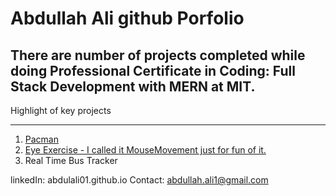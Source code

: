 # Abdullah Ali github Porfolio
## There are number of projects completed while doing Professional Certificate in Coding: Full Stack Development with MERN at MIT.

Highlight of key projects
___________________________

1. <a href="http://abdulali01.github.io/PacMan">Pacman</a>
2. <a href="https://abdulali01.github.io/MouseMovement/">Eye Exercise - I called it MouseMovement just for fun of it.</a>
3. Real Time Bus Tracker

linkedIn: abdulali01.github.io
Contact: abdullah.ali1@gmail.com

     
